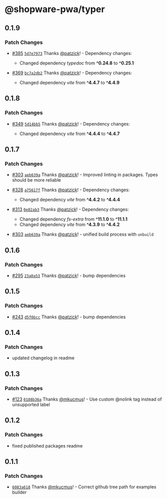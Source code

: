 # @shopware-pwa/typer

## 0.1.9

### Patch Changes

- [#385](https://github.com/shopware/frontends/pull/385) [`5d7e7973`](https://github.com/shopware/frontends/commit/5d7e7973437a4d74d19ec2fa0765c6d927bf8b2a) Thanks [@patzick](https://github.com/patzick)! - Dependency changes:

  - Changed dependency _typedoc_ from **^0.24.8** to **^0.25.1**

- [#369](https://github.com/shopware/frontends/pull/369) [`bc7a2db2`](https://github.com/shopware/frontends/commit/bc7a2db292d67cc448a901c1b7a9b5cb7dfbcd04) Thanks [@patzick](https://github.com/patzick)! - Dependency changes:

  - Changed dependency _vite_ from **^4.4.7** to **^4.4.9**

## 0.1.8

### Patch Changes

- [#349](https://github.com/shopware/frontends/pull/349) [`5d14bb5`](https://github.com/shopware/frontends/commit/5d14bb5df65fb14d630a8c4ab2b474fde04c477b) Thanks [@patzick](https://github.com/patzick)! - Dependency changes:

  - Changed dependency _vite_ from **^4.4.4** to **^4.4.7**

## 0.1.7

### Patch Changes

- [#303](https://github.com/shopware/frontends/pull/303) [`aeb639a`](https://github.com/shopware/frontends/commit/aeb639a3244f812c275145345618e5bc0045be0d) Thanks [@patzick](https://github.com/patzick)! - Improved linting in packages. Types should be more reliable

- [#328](https://github.com/shopware/frontends/pull/328) [`a75617f`](https://github.com/shopware/frontends/commit/a75617f4104f7e66599aa5341e46759bb9d414c9) Thanks [@patzick](https://github.com/patzick)! - Dependency changes:

  - Changed dependency _vite_ from **^4.4.2** to **^4.4.4**

- [#313](https://github.com/shopware/frontends/pull/313) [`0e82ab3`](https://github.com/shopware/frontends/commit/0e82ab395cc88e992d2d64853d27603548c36bb9) Thanks [@patzick](https://github.com/patzick)! - Dependency changes:

  - Changed dependency _fs-extra_ from **^11.1.0** to **^11.1.1**
  - Changed dependency _vite_ from **^4.3.9** to **^4.4.2**

- [#303](https://github.com/shopware/frontends/pull/303) [`aeb639a`](https://github.com/shopware/frontends/commit/aeb639a3244f812c275145345618e5bc0045be0d) Thanks [@patzick](https://github.com/patzick)! - unified build process with `unbuild`

## 0.1.6

### Patch Changes

- [#295](https://github.com/shopware/frontends/pull/295) [`23a0a53`](https://github.com/shopware/frontends/commit/23a0a532410990c0075ea7fff622949ccdecfd49) Thanks [@patzick](https://github.com/patzick)! - bump dependencies

## 0.1.5

### Patch Changes

- [#243](https://github.com/shopware/frontends/pull/243) [`d5f0bcc`](https://github.com/shopware/frontends/commit/d5f0bcc18cb581a48185cb8622d0e0d9b7fea23f) Thanks [@patzick](https://github.com/patzick)! - bump dependencies

## 0.1.4

### Patch Changes

- updated changelog in readme

## 0.1.3

### Patch Changes

- [#123](https://github.com/shopware/frontends/pull/123) [`0188b36a`](https://github.com/shopware/frontends/commit/0188b36acdf43278163a2fee74ff5b1c1aba55d8) Thanks [@mkucmus](https://github.com/mkucmus)! - Use custom @nolink tag instead of unsupported label

## 0.1.2

### Patch Changes

- fixed published packages readme

## 0.1.1

### Patch Changes

- [`6083a618`](https://github.com/shopware/frontends/commit/6083a618c5389c0850a2a777f8b1bf54656606c5) Thanks [@mkucmus](https://github.com/mkucmus)! - Correct github tree path for examples builder
